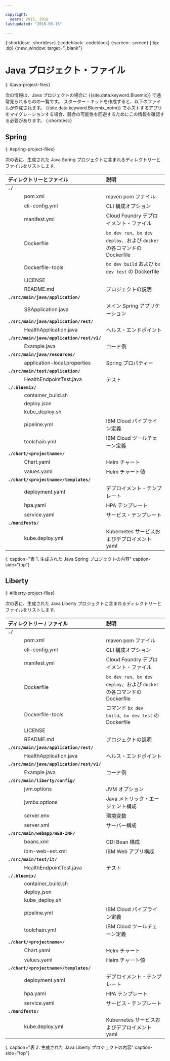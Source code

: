 ```yaml
---

copyright:
  years: 2015, 2018
lastupdated: "2018-03-16"

---
```


{:shortdesc: .shortdesc}
{:codeblock: .codeblock}
{:screen: .screen}
{:tip: .tip}
{:new_window: target="_blank"}

# Java プロジェクト・ファイル
{: #java-project-files}

次の情報は、Java プロジェクトの場合に {{site.data.keyword.Bluemix}} で通常見られるものの一覧です。 スターター・キットを作成すると、以下のファイルが作成されます。 {{site.data.keyword.Bluemix_notm}} でホストするアプリをマイグレーションする場合、競合の可能性を回避するためにこの情報を確認する必要があります。
{:shortdesc}

## Spring
{: #spring-project-files}

次の表に、生成された Java Spring プロジェクトに含まれるディレクトリーとファイルをリストします。

| ディレクトリーとファイル                                     | 説明                       |
|:------------------------------------------------|:------------------------------------------|
|**`./`**                                             |  |
|&nbsp;&nbsp;&nbsp;&nbsp;&nbsp;&nbsp;&nbsp;&nbsp;&nbsp;&nbsp;&nbsp;&nbsp;pom.xml | maven pom ファイル |
|&nbsp;&nbsp;&nbsp;&nbsp;&nbsp;&nbsp;&nbsp;&nbsp;&nbsp;&nbsp;&nbsp;&nbsp;cli-config.yml | CLI 構成オプション |
|&nbsp;&nbsp;&nbsp;&nbsp;&nbsp;&nbsp;&nbsp;&nbsp;&nbsp;&nbsp;&nbsp;&nbsp;manifest.yml | Cloud Foundry デプロイメント・ファイル |
|&nbsp;&nbsp;&nbsp;&nbsp;&nbsp;&nbsp;&nbsp;&nbsp;&nbsp;&nbsp;&nbsp;&nbsp;Dockerfile | `bx dev run`、`bx dev deploy`、および `docker` の各コマンドの Dockerfile |
|&nbsp;&nbsp;&nbsp;&nbsp;&nbsp;&nbsp;&nbsp;&nbsp;&nbsp;&nbsp;&nbsp;&nbsp;Dockerfile-tools | `bx dev build` および `bx dev test` の Dockerfile |
|&nbsp;&nbsp;&nbsp;&nbsp;&nbsp;&nbsp;&nbsp;&nbsp;&nbsp;&nbsp;&nbsp;&nbsp;LICENSE |  |
|&nbsp;&nbsp;&nbsp;&nbsp;&nbsp;&nbsp;&nbsp;&nbsp;&nbsp;&nbsp;&nbsp;&nbsp;README.md | プロジェクトの説明 |
|**`./src/main/java/application/`** |  |  |
|&nbsp;&nbsp;&nbsp;&nbsp;&nbsp;&nbsp;&nbsp;&nbsp;&nbsp;&nbsp;&nbsp;&nbsp;SBApplication.java | メイン Spring アプリケーション |
|**`./src/main/java/application/rest/`** | |
|&nbsp;&nbsp;&nbsp;&nbsp;&nbsp;&nbsp;&nbsp;&nbsp;&nbsp;&nbsp;&nbsp;&nbsp;HealthApplication.java | ヘルス・エンドポイント |
|**`./src/main/java/application/rest/v1/`** | |
|&nbsp;&nbsp;&nbsp;&nbsp;&nbsp;&nbsp;&nbsp;&nbsp;&nbsp;&nbsp;&nbsp;&nbsp;Example.java | コード例 |
|**`./src/main/java/resources/`** | |
|&nbsp;&nbsp;&nbsp;&nbsp;&nbsp;&nbsp;&nbsp;&nbsp;&nbsp;&nbsp;&nbsp;&nbsp;application-local.properties | Spring プロパティー |
|**`./src/main/test/application/`** | |
|&nbsp;&nbsp;&nbsp;&nbsp;&nbsp;&nbsp;&nbsp;&nbsp;&nbsp;&nbsp;&nbsp;&nbsp;HealthEndpointTest.java | テスト |
|**`./.bluemix/`** | |
|&nbsp;&nbsp;&nbsp;&nbsp;&nbsp;&nbsp;&nbsp;&nbsp;&nbsp;&nbsp;&nbsp;&nbsp;container_build.sh | |
|&nbsp;&nbsp;&nbsp;&nbsp;&nbsp;&nbsp;&nbsp;&nbsp;&nbsp;&nbsp;&nbsp;&nbsp;deploy.json | |
|&nbsp;&nbsp;&nbsp;&nbsp;&nbsp;&nbsp;&nbsp;&nbsp;&nbsp;&nbsp;&nbsp;&nbsp;kube_deploy.sh | |
|&nbsp;&nbsp;&nbsp;&nbsp;&nbsp;&nbsp;&nbsp;&nbsp;&nbsp;&nbsp;&nbsp;&nbsp;pipeline.yml | IBM Cloud パイプライン定義 |
|&nbsp;&nbsp;&nbsp;&nbsp;&nbsp;&nbsp;&nbsp;&nbsp;&nbsp;&nbsp;&nbsp;&nbsp;toolchain.yml | IBM Cloud ツールチェーン定義 |
|**`./chart/<projectname>/`** | |
|&nbsp;&nbsp;&nbsp;&nbsp;&nbsp;&nbsp;&nbsp;&nbsp;&nbsp;&nbsp;&nbsp;&nbsp;Chart.yaml | Helm チャート |
|&nbsp;&nbsp;&nbsp;&nbsp;&nbsp;&nbsp;&nbsp;&nbsp;&nbsp;&nbsp;&nbsp;&nbsp;values.yaml | Helm チャート値 |
|**`./chart/<projectname>/templates/`** | |
|&nbsp;&nbsp;&nbsp;&nbsp;&nbsp;&nbsp;&nbsp;&nbsp;&nbsp;&nbsp;&nbsp;&nbsp;deployment.yaml | デプロイメント・テンプレート |
|&nbsp;&nbsp;&nbsp;&nbsp;&nbsp;&nbsp;&nbsp;&nbsp;&nbsp;&nbsp;&nbsp;&nbsp;hpa.yaml | HPA テンプレート |
|&nbsp;&nbsp;&nbsp;&nbsp;&nbsp;&nbsp;&nbsp;&nbsp;&nbsp;&nbsp;&nbsp;&nbsp;service.yaml | サービス・テンプレート |
|**`./manifests/`** | |
|&nbsp;&nbsp;&nbsp;&nbsp;&nbsp;&nbsp;&nbsp;&nbsp;&nbsp;&nbsp;&nbsp;&nbsp;kube.deploy.yml | Kubernetes サービスおよびデプロイメント yaml |
{: caption="表 1. 生成された Java Spring プロジェクトの内容" caption-side="top"}

## Liberty
{: #liberty-project-files}

次の表に、生成された Java Liberty プロジェクトに含まれるディレクトリーとファイルをリストします。

| ディレクトリー / ファイル                                     | 説明                       |
|:------------------------------------------------|:------------------------------------------|
|**`./`**                                             |  |
|&nbsp;&nbsp;&nbsp;&nbsp;&nbsp;&nbsp;&nbsp;&nbsp;&nbsp;&nbsp;&nbsp;&nbsp;pom.xml | maven pom ファイル |
|&nbsp;&nbsp;&nbsp;&nbsp;&nbsp;&nbsp;&nbsp;&nbsp;&nbsp;&nbsp;&nbsp;&nbsp;cli-config.yml | CLI 構成オプション |
|&nbsp;&nbsp;&nbsp;&nbsp;&nbsp;&nbsp;&nbsp;&nbsp;&nbsp;&nbsp;&nbsp;&nbsp;manifest.yml | Cloud Foundry デプロイメント・ファイル |
|&nbsp;&nbsp;&nbsp;&nbsp;&nbsp;&nbsp;&nbsp;&nbsp;&nbsp;&nbsp;&nbsp;&nbsp;Dockerfile | `bx dev run`、`bx dev deploy`、および `docker` の各コマンドの Dockerfile |
|&nbsp;&nbsp;&nbsp;&nbsp;&nbsp;&nbsp;&nbsp;&nbsp;&nbsp;&nbsp;&nbsp;&nbsp;Dockerfile-tools | コマンド `bx dev build`、`bx dev test` の Dockerfile |
|&nbsp;&nbsp;&nbsp;&nbsp;&nbsp;&nbsp;&nbsp;&nbsp;&nbsp;&nbsp;&nbsp;&nbsp;LICENSE |  |
|&nbsp;&nbsp;&nbsp;&nbsp;&nbsp;&nbsp;&nbsp;&nbsp;&nbsp;&nbsp;&nbsp;&nbsp;README.md | プロジェクトの説明 |
|**`./src/main/java/application/rest/`** | |
|&nbsp;&nbsp;&nbsp;&nbsp;&nbsp;&nbsp;&nbsp;&nbsp;&nbsp;&nbsp;&nbsp;&nbsp;HealthApplication.java | ヘルス・エンドポイント |
|**`./src/main/java/application/rest/v1/`** | |
|&nbsp;&nbsp;&nbsp;&nbsp;&nbsp;&nbsp;&nbsp;&nbsp;&nbsp;&nbsp;&nbsp;&nbsp;Example.java | コード例 |
|**`./src/main/liberty/config/`** | |
|&nbsp;&nbsp;&nbsp;&nbsp;&nbsp;&nbsp;&nbsp;&nbsp;&nbsp;&nbsp;&nbsp;&nbsp;jvm.options | JVM オプション |
|&nbsp;&nbsp;&nbsp;&nbsp;&nbsp;&nbsp;&nbsp;&nbsp;&nbsp;&nbsp;&nbsp;&nbsp;jvmbx.options | Java メトリック・エージェント構成 |
|&nbsp;&nbsp;&nbsp;&nbsp;&nbsp;&nbsp;&nbsp;&nbsp;&nbsp;&nbsp;&nbsp;&nbsp;server.env | 環境変数 |
|&nbsp;&nbsp;&nbsp;&nbsp;&nbsp;&nbsp;&nbsp;&nbsp;&nbsp;&nbsp;&nbsp;&nbsp;server.xml | サーバー構成 |
|**`./src/main/webapp/WEB-INF/`** | |
|&nbsp;&nbsp;&nbsp;&nbsp;&nbsp;&nbsp;&nbsp;&nbsp;&nbsp;&nbsp;&nbsp;&nbsp;beans.xml | CDI Bean 構成 |
|&nbsp;&nbsp;&nbsp;&nbsp;&nbsp;&nbsp;&nbsp;&nbsp;&nbsp;&nbsp;&nbsp;&nbsp;ibm-web-ext.xml | IBM Web アプリ構成 |
|**`./src/main/test/it/`** | |
|&nbsp;&nbsp;&nbsp;&nbsp;&nbsp;&nbsp;&nbsp;&nbsp;&nbsp;&nbsp;&nbsp;&nbsp;HealthEndpointTest.java | テスト |
|**`./.bluemix/`** | |
|&nbsp;&nbsp;&nbsp;&nbsp;&nbsp;&nbsp;&nbsp;&nbsp;&nbsp;&nbsp;&nbsp;&nbsp;container_build.sh | |
|&nbsp;&nbsp;&nbsp;&nbsp;&nbsp;&nbsp;&nbsp;&nbsp;&nbsp;&nbsp;&nbsp;&nbsp;deploy.json | |
|&nbsp;&nbsp;&nbsp;&nbsp;&nbsp;&nbsp;&nbsp;&nbsp;&nbsp;&nbsp;&nbsp;&nbsp;kube_deploy.sh | |
|&nbsp;&nbsp;&nbsp;&nbsp;&nbsp;&nbsp;&nbsp;&nbsp;&nbsp;&nbsp;&nbsp;&nbsp;pipeline.yml | IBM Cloud パイプライン定義 |
|&nbsp;&nbsp;&nbsp;&nbsp;&nbsp;&nbsp;&nbsp;&nbsp;&nbsp;&nbsp;&nbsp;&nbsp;toolchain.yml | IBM Cloud ツールチェーン定義 |
|**`./chart/<projectname>/`** | |
|&nbsp;&nbsp;&nbsp;&nbsp;&nbsp;&nbsp;&nbsp;&nbsp;&nbsp;&nbsp;&nbsp;&nbsp;Chart.yaml | Helm チャート |
|&nbsp;&nbsp;&nbsp;&nbsp;&nbsp;&nbsp;&nbsp;&nbsp;&nbsp;&nbsp;&nbsp;&nbsp;values.yaml | Helm チャート値 |
|**`./chart/<projectname>/templates/`** | |
|&nbsp;&nbsp;&nbsp;&nbsp;&nbsp;&nbsp;&nbsp;&nbsp;&nbsp;&nbsp;&nbsp;&nbsp;deployment.yaml | デプロイメント・テンプレート |
|&nbsp;&nbsp;&nbsp;&nbsp;&nbsp;&nbsp;&nbsp;&nbsp;&nbsp;&nbsp;&nbsp;&nbsp;hpa.yaml | HPA テンプレート |
|&nbsp;&nbsp;&nbsp;&nbsp;&nbsp;&nbsp;&nbsp;&nbsp;&nbsp;&nbsp;&nbsp;&nbsp;service.yaml | サービス・テンプレート |
|**`./manifests/`** | |
|&nbsp;&nbsp;&nbsp;&nbsp;&nbsp;&nbsp;&nbsp;&nbsp;&nbsp;&nbsp;&nbsp;&nbsp;kube.deploy.yml | Kubernetes サービスおよびデプロイメント yaml |
{: caption="表 2. 生成された Java Liberty プロジェクトの内容" caption-side="top"}

